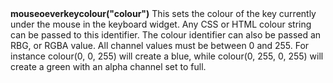 <a name="mouseoeverkeycolour"><h3 style="padding-top: 40px; margin-top: 40px;"></h3></a>
**mouseoeverkeycolour("colour")** This sets the colour of the key currently under the mouse in the keyboard widget. Any CSS or HTML colour string can be passed to this identifier. The colour identifier can also be passed an RBG, or RGBA value. All channel values must be between 0 and 255. For instance colour(0, 0, 255) will create a blue, while colour(0, 255, 0, 255) will create a green with an alpha channel set to full.  

<!--UPDATE WIDGET_IN_CSOUND
    SIdent sprintf "mouseoeverkeycolour(%d, %d, %d) ", rnd(255), rnd(255), rnd(255)
    SIdentifier strcat SIdentifier, SIdent
-->